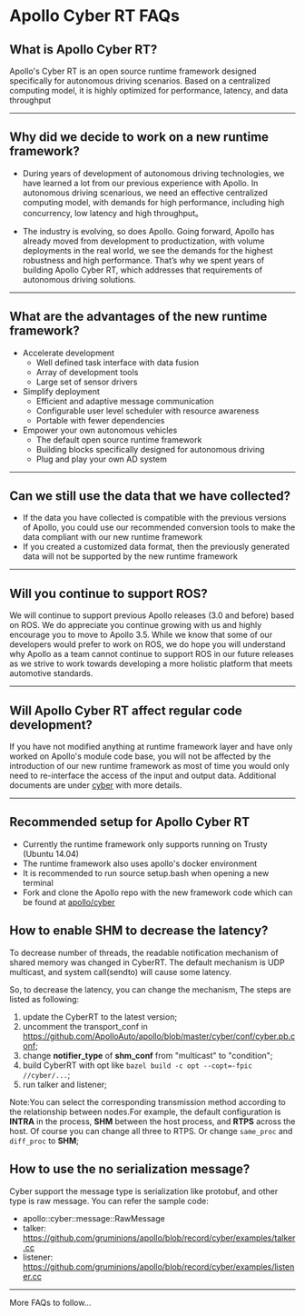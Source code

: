 # Apollo Cyber RT FAQs

## What is Apollo Cyber RT?

Apollo's Cyber RT is an open source runtime framework designed specifically for autonomous driving scenarios. Based on a centralized computing model, it is highly optimized for performance, latency, and data throughput

---

## Why did we decide to work on a new runtime framework?

- During years of development of autonomous driving technologies, we have learned a lot from our previous experience with Apollo. In autonomous driving scenarious, we need an effective centralized computing model, with demands for high performance,  including high concurrency, low latency and high throughput。

- The industry is evolving, so does Apollo. Going forward, Apollo has already moved from development to productization, with volume deployments in the real world, we see the demands for the highest robustness and high performance. That’s why we spent years of building Apollo Cyber RT, which addresses that requirements of autonomous driving solutions. 

---

## What are the advantages of the new runtime framework?

- Accelerate development
  + Well defined task interface with data fusion
  + Array of development tools
  + Large set of sensor drivers
- Simplify deployment
  + Efficient and adaptive message communication
  + Configurable user level scheduler with resource awareness
  + Portable with fewer dependencies
- Empower your own autonomous vehicles
  + The default open source runtime framework
  + Building blocks specifically designed for autonomous driving
  + Plug and play your own AD system

---

## Can we still use the data that we have collected?

-	If the data you have collected is compatible with the previous versions of Apollo, you could use our recommended conversion tools to make the data compliant with our new runtime framework
-	If you created a customized data format, then the previously generated data will not be supported by the new runtime framework

---

## Will you continue to support ROS? 

We will continue to support previous Apollo releases (3.0 and before) based on ROS. We do appreciate you continue growing with us and highly encourage you to move to Apollo 3.5. While we know that some of our developers would prefer to work on ROS, we do hope you will understand why Apollo as a team cannot continue to support ROS in our future releases as we strive to work towards developing a more holistic platform that meets automotive standards. 

---

## 	Will Apollo Cyber RT affect regular code development?

If you have not modified anything at runtime framework layer and have only worked on Apollo's module code base, you will not be affected by the introduction of our new runtime framework as most of time you would only need to re-interface the access of the input and output data. Additional documents are under [cyber](https://github.com/ApolloAuto/apollo/tree/master/docs/cyber/) with more details.

---

## Recommended setup for Apollo Cyber RT

- Currently the runtime framework only supports running on Trusty (Ubuntu 14.04)
- The runtime framework also uses apollo's docker environment
- It is recommended to run source setup.bash when opening a new terminal
- Fork and clone the Apollo repo with the new framework code which can be found at [apollo/cyber](https://github.com/ApolloAuto/apollo/tree/master/cyber/)

## How to enable SHM to decrease the latency?

To decrease number of threads, the readable notification mechanism of shared memory was changed in CyberRT. The default mechanism is UDP multicast, and system call(sendto) will cause some latency.

So, to decrease the latency, you can change the mechanism, The steps are listed as following:
1. update the CyberRT to the latest version;
2. uncomment the transport_conf in https://github.com/ApolloAuto/apollo/blob/master/cyber/conf/cyber.pb.conf;
3. change **notifier_type** of **shm_conf** from "multicast" to "condition";
4. build CyberRT with opt like `bazel build -c opt --copt=-fpic //cyber/...`;
5. run talker and listener;

Note:You can select the corresponding transmission method according to the relationship between nodes.For example, the default configuration is **INTRA** in the process, **SHM** between the host process, and **RTPS** across the host.
Of course you can change all three to RTPS. Or change `same_proc` and `diff_proc` to **SHM**;

## How to use the no serialization message?

Cyber support the message type is serialization like protobuf, and other type is raw message.
You can refer the sample code:
- apollo::cyber::message::RawMessage
- talker: https://github.com/gruminions/apollo/blob/record/cyber/examples/talker.cc
- listener: https://github.com/gruminions/apollo/blob/record/cyber/examples/listener.cc

---
More FAQs to follow...